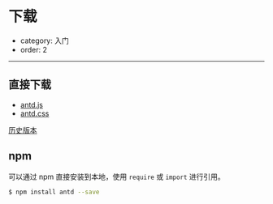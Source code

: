 # 下载

- category: 入门
- order: 2

---

## 直接下载

- [antd.js](http://ant.design/dist/antd.js)
- [antd.css](http://ant.design/dist/antd.css)

[历史版本](https://github.com/ant-design/ant-design/releases)


## npm

可以通过 npm 直接安装到本地，使用 `require` 或 `import` 进行引用。

```bash
$ npm install antd --save
```
